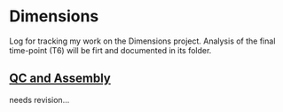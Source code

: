 # Dimensions

Log for tracking my work on the Dimensions project. Analysis of the final time-point (T6)
will be firt and documented in its folder.

## [QC and Assembly](https://github.com/bastodian/Dimensions/tree/master/QC-and-Assembly)

needs revision...
